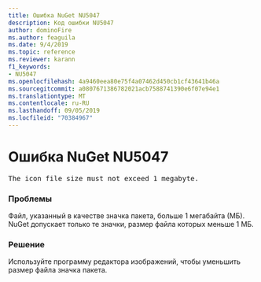 ```yaml
---
title: Ошибка NuGet NU5047
description: Код ошибки NU5047
author: dominoFire
ms.author: feaguila
ms.date: 9/4/2019
ms.topic: reference
ms.reviewer: karann
f1_keywords:
- NU5047
ms.openlocfilehash: 4a9460eea80e75f4a07462d450cb1cf43641b46a
ms.sourcegitcommit: a0807671386782021acb7588741390e6f07e94e1
ms.translationtype: MT
ms.contentlocale: ru-RU
ms.lasthandoff: 09/05/2019
ms.locfileid: "70384967"
---
```

# <a name="nuget-error-nu5047"></a>Ошибка NuGet NU5047

<pre>The icon file size must not exceed 1 megabyte.</pre>


### <a name="issue"></a>Проблемы 

Файл, указанный в качестве значка пакета, больше 1 мегабайта (МБ). NuGet допускает только те значки, размер файла которых меньше 1 МБ.


### <a name="solution"></a>Решение

Используйте программу редактора изображений, чтобы уменьшить размер файла значка пакета.
